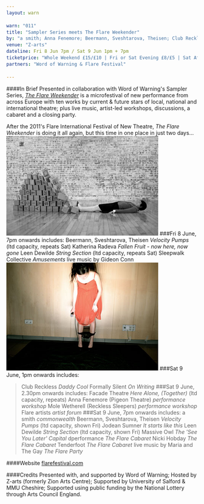```yaml
---
layout: warn

warn: "011"
title: "Sampler Series meets The Flare Weekender"
by: "a smith; Anna Fenemore; Beermann, Sveshtarova, Theisen; Club Reckless; dperformance; Facade Theatre; Formally Silent; Jodean Sumner; Katherina Radeva; Leen Dewilde; Massive Owl; Mole Wetherell; Nicki Hobday; Sleepwalk Collective; Tenderfoot"
venue: "Z-arts"
dateline: Fri 8 Jun 7pm / Sat 9 Jun 1pm + 7pm
ticketprice: "Whole Weekend £15/£10 | Fri or Sat Evening £8/£5 | Sat Afternoon £5/£3 | ONLINE SALES www.z-arts.org/events/flare-the-weekender"
partners: "Word of Warning & Flare Festival"

---
```

####In Brief
Presented in collaboration with Word of Warning's Sampler Series, [*The Flare Weekender*](http://www.flarefestival.com) is a microfestival of new performance from across Europe with ten works by current & future stars of local, national and international theatre; plus live music, artist-led workshops, discussions, a cabaret and a closing party.

After the 2011's Flare International Festival of New Theatre, *The Flare Weekender* is doing it all again, but this time in one place in just two days...
![Katherina Radeva](w11katherina.jpg)
###Fri 8 June, 7pm onwards includes:
Beermann, Sveshtarova, Theisen *Velocity Pumps* (ltd capacity, repeats Sat) 
Katherina Radeva *Fallen Fruit - now here, now gone* 
Leen Dewilde *String Section* (ltd capacity, repeats Sat) 
Sleepwalk Collective *Amusements* 
live music by Gideon Conn 
![Sleepwalk Collective](w11sleepwalk.jpg)
###Sat 9 June, 1pm onwards includes:
>Club Reckless *Daddy Cool* 
Formally Silent *On Writing* 
###Sat 9 June, 2.30pm onwards includes:
Facade Theatre *Here Alone, (Together)* (ltd capacity, repeats) 
Anna Fenemore (Pigeon Theatre) *performance workshop* 
Mole Wetherell (Reckless Sleepers) *performance workshop* 
Flare artists *artist forum* 
###Sat 9 June, 7pm onwards includes:
a smith *commonwealth* 
Beermann, Sveshtarova, Theisen *Velocity Pumps* (ltd capacity, shown Fri) 
Jodean Sumner *It starts like this* 
Leen Dewilde *String Section* (ltd capacity, shown Fri) 
Massive Owl *The 'See You Later' Capital* 
dperformance *The Flare Cabaret* 
Nicki Hobday *The Flare Cabaret* 
Tenderfoot *The Flare Cabaret* 
live music by Maria and The Gay *The Flare Party* 

####Website
[flarefestival.com](http://www.flarefestival.com)

####Credits
Presented with, and supported by Word of Warning; Hosted by Z-arts (formerly Zion Arts Centre); Supported by University of Salford & MMU Cheshire; Supported using public funding by the National Lottery through Arts Council England.